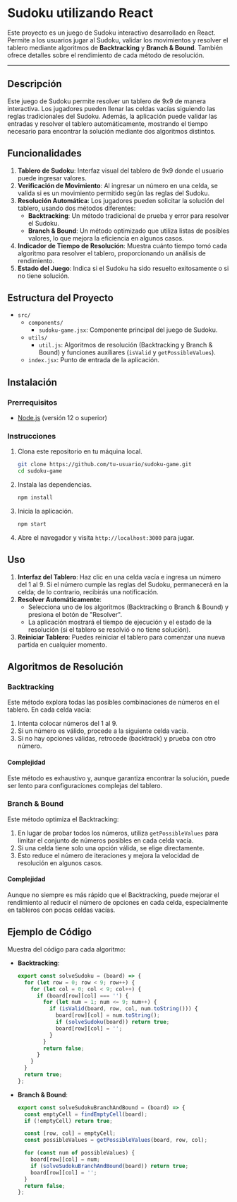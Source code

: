# Sudoku utilizando React

Este proyecto es un juego de Sudoku interactivo desarrollado en React. Permite a los usuarios jugar al Sudoku, validar los movimientos y resolver el tablero mediante algoritmos de **Backtracking** y **Branch & Bound**. También ofrece detalles sobre el rendimiento de cada método de resolución.

---

## Descripción

Este juego de Sudoku permite resolver un tablero de 9x9 de manera interactiva. Los jugadores pueden llenar las celdas vacías siguiendo las reglas tradicionales del Sudoku. Además, la aplicación puede validar las entradas y resolver el tablero automáticamente, mostrando el tiempo necesario para encontrar la solución mediante dos algoritmos distintos.

## Funcionalidades

1. **Tablero de Sudoku**: Interfaz visual del tablero de 9x9 donde el usuario puede ingresar valores.
2. **Verificación de Movimiento**: Al ingresar un número en una celda, se valida si es un movimiento permitido según las reglas del Sudoku.
3. **Resolución Automática**: Los jugadores pueden solicitar la solución del tablero, usando dos métodos diferentes:
   - **Backtracking**: Un método tradicional de prueba y error para resolver el Sudoku.
   - **Branch & Bound**: Un método optimizado que utiliza listas de posibles valores, lo que mejora la eficiencia en algunos casos.
4. **Indicador de Tiempo de Resolución**: Muestra cuánto tiempo tomó cada algoritmo para resolver el tablero, proporcionando un análisis de rendimiento.
5. **Estado del Juego**: Indica si el Sudoku ha sido resuelto exitosamente o si no tiene solución.

## Estructura del Proyecto

- `src/`
  - `components/`
    - `sudoku-game.jsx`: Componente principal del juego de Sudoku.
  - `utils/`
    - `util.js`: Algoritmos de resolución (Backtracking y Branch & Bound) y funciones auxiliares (`isValid` y `getPossibleValues`).
  - `index.jsx`: Punto de entrada de la aplicación.

## Instalación

### Prerrequisitos

- [Node.js](https://nodejs.org/) (versión 12 o superior)

### Instrucciones

1. Clona este repositorio en tu máquina local.
    ```bash
    git clone https://github.com/tu-usuario/sudoku-game.git
    cd sudoku-game
    ```

2. Instala las dependencias.
    ```bash
    npm install
    ```

3. Inicia la aplicación.
    ```bash
    npm start
    ```

4. Abre el navegador y visita `http://localhost:3000` para jugar.

## Uso

1. **Interfaz del Tablero**: Haz clic en una celda vacía e ingresa un número del 1 al 9. Si el número cumple las reglas del Sudoku, permanecerá en la celda; de lo contrario, recibirás una notificación.
2. **Resolver Automáticamente**:
   - Selecciona uno de los algoritmos (Backtracking o Branch & Bound) y presiona el botón de "Resolver".
   - La aplicación mostrará el tiempo de ejecución y el estado de la resolución (si el tablero se resolvió o no tiene solución).
3. **Reiniciar Tablero**: Puedes reiniciar el tablero para comenzar una nueva partida en cualquier momento.

## Algoritmos de Resolución

### Backtracking

Este método explora todas las posibles combinaciones de números en el tablero. En cada celda vacía:
1. Intenta colocar números del 1 al 9.
2. Si un número es válido, procede a la siguiente celda vacía.
3. Si no hay opciones válidas, retrocede (backtrack) y prueba con otro número.

#### Complejidad

Este método es exhaustivo y, aunque garantiza encontrar la solución, puede ser lento para configuraciones complejas del tablero.

### Branch & Bound

Este método optimiza el Backtracking:
1. En lugar de probar todos los números, utiliza `getPossibleValues` para limitar el conjunto de números posibles en cada celda vacía.
2. Si una celda tiene solo una opción válida, se elige directamente.
3. Esto reduce el número de iteraciones y mejora la velocidad de resolución en algunos casos.

#### Complejidad

Aunque no siempre es más rápido que el Backtracking, puede mejorar el rendimiento al reducir el número de opciones en cada celda, especialmente en tableros con pocas celdas vacías.

## Ejemplo de Código

Muestra del código para cada algoritmo:

- **Backtracking**:

    ```javascript
    export const solveSudoku = (board) => {
      for (let row = 0; row < 9; row++) {
        for (let col = 0; col < 9; col++) {
          if (board[row][col] === '') {
            for (let num = 1; num <= 9; num++) {
              if (isValid(board, row, col, num.toString())) {
                board[row][col] = num.toString();
                if (solveSudoku(board)) return true;
                board[row][col] = '';
              }
            }
            return false;
          }
        }
      }
      return true;
    };
    ```

- **Branch & Bound**:

    ```javascript
    export const solveSudokuBranchAndBound = (board) => {
      const emptyCell = findEmptyCell(board);
      if (!emptyCell) return true;

      const [row, col] = emptyCell;
      const possibleValues = getPossibleValues(board, row, col);

      for (const num of possibleValues) {
        board[row][col] = num;
        if (solveSudokuBranchAndBound(board)) return true;
        board[row][col] = '';
      }
      return false;
    };
    ```

